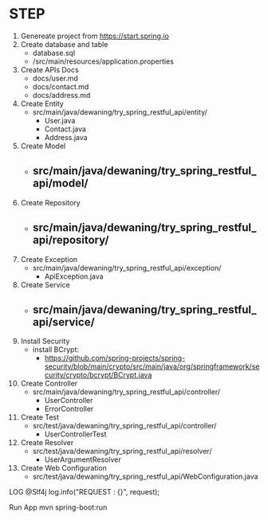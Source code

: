 # STEP

1. Genereate project from https://start.spring.io
2. Create database and table
    - database.sql
    - /src/main/resources/application.properties
3. Create APIs Docs
    - docs/user.md
    - docs/contact.md
    - docs/address.md
4. Create Entity
    - src/main/java/dewaning/try_spring_restful_api/entity/
        - User.java
        - Contact.java
        - Address.java
5. Create Model
    - src/main/java/dewaning/try_spring_restful_api/model/
        - 
6. Create Repository
    - src/main/java/dewaning/try_spring_restful_api/repository/
        - 
7. Create Exception
    - src/main/java/dewaning/try_spring_restful_api/exception/
        - ApiException.java
8. Create Service
    - src/main/java/dewaning/try_spring_restful_api/service/
        - 
9. Install Security
    - install BCrypt:
        - https://github.com/spring-projects/spring-security/blob/main/crypto/src/main/java/org/springframework/security/crypto/bcrypt/BCrypt.java
10. Create Controller
    - src/main/java/dewaning/try_spring_restful_api/controller/
        - UserController
        - ErrorController
11. Create Test
    - src/test/java/dewaning/try_spring_restful_api/controller/
        - UserControllerTest
12. Create Resolver
    - src/test/java/dewaning/try_spring_restful_api/resolver/
        - UserArgumentResolver
13. Create Web Configuration
    - src/test/java/dewaning/try_spring_restful_api/WebConfiguration.java


LOG
@Slf4j
log.info("REQUEST : {}", request);

Run App
mvn spring-boot:run